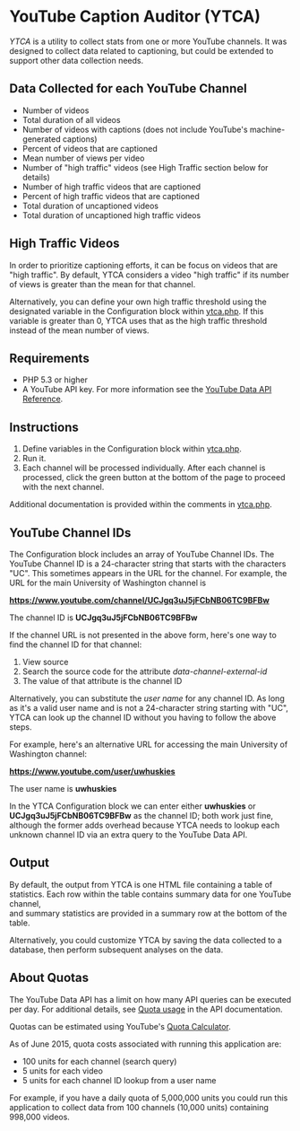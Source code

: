 YouTube Caption Auditor (YTCA)
==============================

*YTCA* is a utility to collect stats from one or more YouTube channels. 
It was designed to collect data related to captioning, but could be extended 
to support other data collection needs.  

Data Collected for each YouTube Channel
---------------------------------------

* Number of videos
* Total duration of all videos
* Number of videos with captions (does not include YouTube's machine-generated captions)
* Percent of videos that are captioned
* Mean number of views per video 
* Number of "high traffic" videos (see High Traffic section below for details)
* Number of high traffic videos that are captioned 
* Percent of high traffic videos that are captioned
* Total duration of uncaptioned videos 
* Total duration of uncaptioned high traffic videos 

High Traffic Videos
-------------------

In order to prioritize captioning efforts, it can be focus on videos that are "high traffic". 
By default, YTCA considers a video "high traffic" if its number of views is greater than the 
mean for that channel. 

Alternatively, you can define your own high traffic threshold using the designated 
variable in the Configuration block within [ytca.php][]. If this variable is greater than 0, 
YTCA uses that as the high traffic threshold instead of the mean number of views.  

Requirements
------------

* PHP 5.3 or higher 
* A YouTube API key. For more information see the [YouTube Data API Reference][]. 
    

Instructions
------------

1. Define variables in the Configuration block within [ytca.php][].  
2. Run it. 
3. Each channel will be processed individually. After each channel is processed, click the green button at the bottom of the page to proceed with the next channel. 

Additional documentation is provided within the comments in [ytca.php][]. 

YouTube Channel IDs
-------------------

The Configuration block includes an array of YouTube Channel IDs. 
The YouTube Channel ID is a 24-character string that starts with the characters "UC". 
This sometimes appears in the URL for the channel. 
For example, the URL for the main University of Washington channel is 

**https://www.youtube.com/channel/UCJgq3uJ5jFCbNB06TC9BFBw** 

The channel ID is **UCJgq3uJ5jFCbNB06TC9BFBw**

If the channel URL is not presented in the above form, here's one way to 
find the channel ID for that channel: 

1. View source 
2. Search the source code for the attribute *data-channel-external-id*
3. The value of that attribute is the channel ID 

Alternatively, you can substitute the *user name* for any channel ID.
As long as it's a valid user name and is not a 24-character string starting with "UC", 
YTCA can look up the channel ID without you having to follow the above steps. 

For example, here's an alternative URL for accessing the main University of Washington channel: 

**https://www.youtube.com/user/uwhuskies** 
 
The user name is **uwhuskies** 

In the YTCA Configuration block we can enter either **uwhuskies** or **UCJgq3uJ5jFCbNB06TC9BFBw** 
as the channel ID; both work just fine, although the former adds overhead because YTCA needs to 
lookup each unknown channel ID via an extra query to the YouTube Data API.  

Output
------

By default, the output from YTCA is one HTML file containing a table of statistics. 
Each row within the table contains summary data for one YouTube channel,  
and summary statistics are provided in a summary row at the bottom of the table. 
 
Alternatively, you could customize YTCA by saving the data collected to a database, 
then perform subsequent analyses on the data. 

About Quotas
------------

The YouTube Data API has a limit on how many API queries can be executed per day. 
For additional details, see [Quota usage][] in the API documentation.

Quotas can be estimated using YouTube's [Quota Calculator][].  

As of June 2015, quota costs associated with running this application are:
* 100 units for each channel (search query) 
* 5 units for each video 
* 5 units for each channel ID lookup from a user name

For example, if you have a daily quota of 5,000,000 units you could run this application 
to collect data from 100 channels (10,000 units) containing 998,000 videos.   
 
 
[YouTube Data API Reference]: https://developers.google.com/youtube/v3/docs/
[Quota Usage]: https://developers.google.com/youtube/v3/getting-started#quota
[Quota Calculator]: https://developers.google.com/youtube/v3/determine_quota_cost
[ytca.php]: ytca.php
